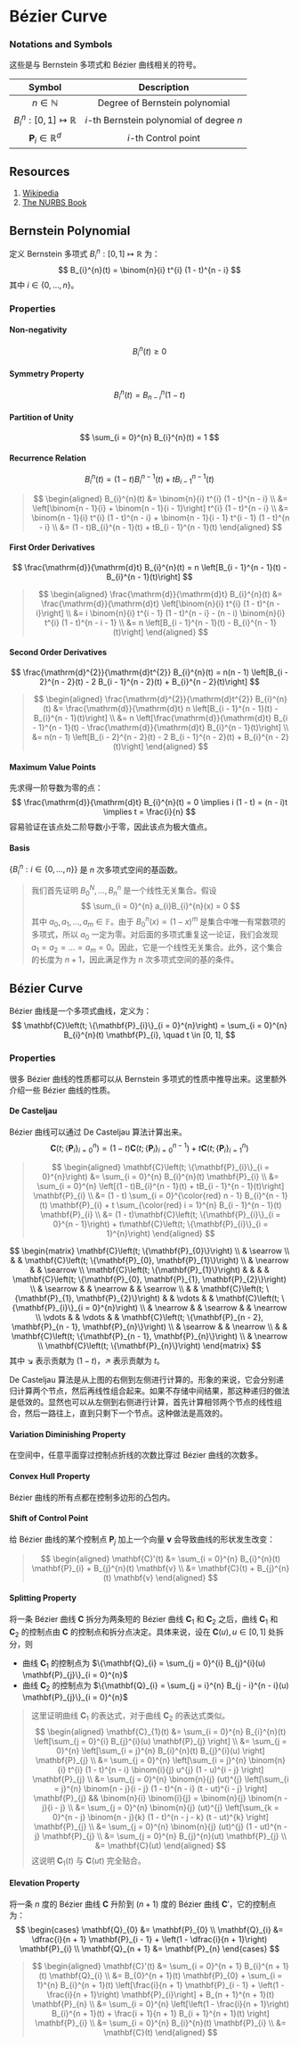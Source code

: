 # Bézier Curve

### Notations and Symbols

这些是与 Bernstein 多项式和 Bézier 曲线相关的符号。

| Symbol | Description |
| :----: | :---------: |
| $n \in \mathbb{N}$ | Degree of Bernstein polynomial |
| $B_{i}^{n}: [0, 1] \mapsto \mathbb{R}$ | $i$-th Bernstein polynomial of degree $n$ |
| $\mathbf{P}_{i} \in \mathbb{R}^{d}$ | $i$-th Control point |

## Resources

1. [Wikipedia](https://en.wikipedia.org/wiki/Bernstein_polynomial)
2. [The NURBS Book](https://link.springer.com/book/10.1007/978-3-642-59223-2)

## Bernstein Polynomial

定义 Bernstein 多项式 $B_{i}^{n}: [0, 1] \mapsto \mathbb{R}$ 为：
$$
B_{i}^{n}(t) = \binom{n}{i} t^{i} (1 - t)^{n - i}
$$
其中 $i \in \{0, \dots, n\}$。

### Properties

#### Non-negativity

$$
B_{i}^{n}(t) \geq 0
$$

#### Symmetry Property

$$
B_{i}^{n}(t) = B_{n - i}^{n}(1 - t)
$$

#### Partition of Unity

$$
\sum_{i = 0}^{n} B_{i}^{n}(t) = 1
$$

#### Recurrence Relation

$$
B_{i}^{n}(t) = (1 - t)B_{i}^{n - 1}(t) + tB_{i - 1}^{n - 1}(t)
$$

> $$
> \begin{aligned}
> B_{i}^{n}(t) &= \binom{n}{i} t^{i} (1 - t)^{n - i} \\
> &= \left[\binom{n - 1}{i} + \binom{n - 1}{i - 1}\right] t^{i} (1 - t)^{n - i} \\
> &= \binom{n - 1}{i} t^{i} (1 - t)^{n - i} + \binom{n - 1}{i - 1} t^{i - 1} (1 - t)^{n - i} \\
> &= (1 - t)B_{i}^{n - 1}(t) + tB_{i - 1}^{n - 1}(t)
> \end{aligned}
> $$

#### First Order Derivatives

$$
\frac{\mathrm{d}}{\mathrm{d}t} B_{i}^{n}(t) = n \left[B_{i - 1}^{n - 1}(t) - B_{i}^{n - 1}(t)\right]
$$

> $$
> \begin{aligned}
> \frac{\mathrm{d}}{\mathrm{d}t} B_{i}^{n}(t) &= \frac{\mathrm{d}}{\mathrm{d}t} \left[\binom{n}{i} t^{i} (1 - t)^{n - i}\right] \\
> &= i \binom{n}{i} t^{i - 1} (1 - t)^{n - i} - (n - i) \binom{n}{i} t^{i} (1 - t)^{n - i - 1} \\
> &= n \left[B_{i - 1}^{n - 1}(t) - B_{i}^{n - 1}(t)\right]
> \end{aligned}
> $$

#### Second Order Derivatives

$$
\frac{\mathrm{d}^{2}}{\mathrm{d}t^{2}} B_{i}^{n}(t) = n(n - 1) \left[B_{i - 2}^{n - 2}(t) - 2 B_{i - 1}^{n - 2}(t) + B_{i}^{n - 2}(t)\right]
$$

> $$
> \begin{aligned}
> \frac{\mathrm{d}^{2}}{\mathrm{d}t^{2}} B_{i}^{n}(t) &= \frac{\mathrm{d}}{\mathrm{d}t} n \left[B_{i - 1}^{n - 1}(t) - B_{i}^{n - 1}(t)\right] \\
> &= n \left[\frac{\mathrm{d}}{\mathrm{d}t} B_{i - 1}^{n - 1}(t) - \frac{\mathrm{d}}{\mathrm{d}t} B_{i}^{n - 1}(t)\right] \\
> &= n(n - 1) \left[B_{i - 2}^{n - 2}(t) - 2 B_{i - 1}^{n - 2}(t) + B_{i}^{n - 2}(t)\right]
> \end{aligned}
> $$

#### Maximum Value Points

先求得一阶导数为零的点：
$$
\frac{\mathrm{d}}{\mathrm{d}t} B_{i}^{n}(t) = 0 \implies i (1 - t) = (n - i)t \implies t = \frac{i}{n}
$$
容易验证在该点处二阶导数小于零，因此该点为极大值点。

#### Basis

$\{B_{i}^{n}: i \in \{0, \dots, n\}\}$ 是 $n$ 次多项式空间的基函数。

> 我们首先证明 $B_{0}^{N}, \dots, B_{n}^{n}$ 是一个线性无关集合。假设
> $$
> \sum_{i = 0}^{n} a_{i}B_{i}^{n}(x) = 0
> $$
> 其中 $a_{0}, a_{1}, \dots, a_{m} \in \mathbb{F}$。由于 $B_{0}^{n}(x) \propto (1 - x)^{m}$ 是集合中唯一有常数项的多项式，所以 $a_{0}$ 一定为零。对后面的多项式重复这一论证，我们会发现 $a_{1} = a_{2} = \dots = a_{m} = 0$。因此，它是一个线性无关集合。此外，这个集合的长度为 $n + 1$，因此满足作为 $n$ 次多项式空间的基的条件。

## Bézier Curve

Bézier 曲线是一个多项式曲线，定义为：
$$
\mathbf{C}\left(t; \{\mathbf{P}_{i}\}_{i = 0}^{n}\right) = \sum_{i = 0}^{n} B_{i}^{n}(t) \mathbf{P}_{i}, \quad t \in [0, 1],
$$

### Properties

很多 Bézier 曲线的性质都可以从 Bernstein 多项式的性质中推导出来。这里额外介绍一些 Bézier 曲线的性质。

#### De Casteljau

Bézier 曲线可以通过 De Casteljau 算法计算出来。
$$
\mathbf{C}\left(t; \{\mathbf{P}_{i}\}_{i = 0}^{n}\right) = (1 - t)\mathbf{C}\left(t; \{\mathbf{P}_{i}\}_{i = 0}^{n - 1}\right) + t\mathbf{C}\left(t; \{\mathbf{P}_{i}\}_{i = 1}^{n}\right)
$$

> $$
> \begin{aligned}
> \mathbf{C}\left(t; \{\mathbf{P}_{i}\}_{i = 0}^{n}\right) &= \sum_{i = 0}^{n} B_{i}^{n}(t) \mathbf{P}_{i} \\
> &= \sum_{i = 0}^{n} \left[(1 - t)B_{i}^{n - 1}(t) + tB_{i - 1}^{n - 1}(t)\right] \mathbf{P}_{i} \\
> &= (1 - t) \sum_{i = 0}^{\color{red} n - 1} B_{i}^{n - 1}(t) \mathbf{P}_{i} + t \sum_{\color{red} i = 1}^{n} B_{i - 1}^{n - 1}(t) \mathbf{P}_{i} \\
> &= (1 - t)\mathbf{C}\left(t; \{\mathbf{P}_{i}\}_{i = 0}^{n - 1}\right) + t\mathbf{C}\left(t; \{\mathbf{P}_{i}\}_{i = 1}^{n}\right)
> \end{aligned}
> $$

$$
\begin{matrix}
\mathbf{C}\left(t; \{\mathbf{P}_{0}\}\right) \\
 & \searrow \\
 & & \mathbf{C}\left(t; \{\mathbf{P}_{0}, \mathbf{P}_{1}\}\right) \\
 & \nearrow & & \searrow \\
\mathbf{C}\left(t; \{\mathbf{P}_{1}\}\right) & & & & \mathbf{C}\left(t; \{\mathbf{P}_{0}, \mathbf{P}_{1}, \mathbf{P}_{2}\}\right) \\
 & \searrow & & \nearrow & & \searrow \\
 & & \mathbf{C}\left(t; \{\mathbf{P}_{1}, \mathbf{P}_{2}\}\right) & & \vdots & & \mathbf{C}\left(t; \{\mathbf{P}_{i}\}_{i = 0}^{n}\right) \\
 & \nearrow & & \searrow & & \nearrow \\
\vdots & & \vdots & & \mathbf{C}\left(t; \{\mathbf{P}_{n - 2}, \mathbf{P}_{n - 1}, \mathbf{P}_{n}\}\right) \\
 & \searrow & & \nearrow \\
 & & \mathbf{C}\left(t; \{\mathbf{P}_{n - 1}, \mathbf{P}_{n}\}\right) \\
 & \nearrow \\
\mathbf{C}\left(t; \{\mathbf{P}_{n}\}\right)
\end{matrix}
$$
其中 $\searrow$ 表示贡献为 $(1 - t)$，$\nearrow$ 表示贡献为 $t$。

De Casteljau 算法是从上图的右侧到左侧进行计算的。形象的来说，它会分别递归计算两个节点，然后再线性组合起来。如果不存储中间结果，那这种递归的做法是低效的。显然也可以从左侧到右侧进行计算，首先计算相邻两个节点的线性组合，然后一路往上，直到只剩下一个节点。这种做法是高效的。

#### Variation Diminishing Property

在空间中，任意平面穿过控制点折线的次数比穿过 Bézier 曲线的次数多。

#### Convex Hull Property

Bézier 曲线的所有点都在控制多边形的凸包内。

#### Shift of Control Point

给 Bézier 曲线的某个控制点 $\mathbf{P}_{j}$ 加上一个向量 $\mathbf{v}$ 会导致曲线的形状发生改变：

> $$
> \begin{aligned}
> \mathbf{C}'(t) &= \sum_{i = 0}^{n} B_{i}^{n}(t) \mathbf{P}_{i} + B_{j}^{n}(t) \mathbf{v} \\
> &= \mathbf{C}(t) + B_{j}^{n}(t) \mathbf{v}
> \end{aligned}
> $$

#### Splitting Property

将一条 Bézier 曲线 $\mathbf{C}$ 拆分为两条短的 Bézier 曲线 $\mathbf{C}_{1}$ 和 $\mathbf{C}_{2}$ 之后，曲线 $\mathbf{C}_{1}$ 和 $\mathbf{C}_{2}$ 的控制点由 $\mathbf{C}$ 的控制点和拆分点决定。具体来说，设在 $\mathbf{C}(u), u \in [0, 1]$ 处拆分，则
- 曲线 $\mathbf{C}_{1}$ 的控制点为 $\{\mathbf{Q}_{i} = \sum_{j = 0}^{i} B_{j}^{i}(u) \mathbf{P}_{j}\}_{i = 0}^{n}$
- 曲线 $\mathbf{C}_{2}$ 的控制点为 $\{\mathbf{Q}_{i} = \sum_{j = i}^{n} B_{j - i}^{n - i}(u) \mathbf{P}_{j}\}_{i = 0}^{n}$

> 这里证明曲线 $\mathbf{C}_{1}$ 的表达式，对于曲线 $\mathbf{C}_{2}$ 的表达式类似。
> $$
> \begin{aligned}
> \mathbf{C}_{1}(t) &= \sum_{i = 0}^{n} B_{i}^{n}(t) \left[\sum_{j = 0}^{i} B_{j}^{i}(u) \mathbf{P}_{j} \right] \\
> &= \sum_{j = 0}^{n} \left[\sum_{i = j}^{n} B_{i}^{n}(t) B_{j}^{i}(u) \right] \mathbf{P}_{j} \\
> &= \sum_{j = 0}^{n} \left[\sum_{i = j}^{n} \binom{n}{i} t^{i} (1 - t)^{n - i} \binom{i}{j} u^{j} (1 - u)^{i - j} \right] \mathbf{P}_{j} \\
> &= \sum_{j = 0}^{n} \binom{n}{j} (ut)^{j} \left[\sum_{i = j}^{n} \binom{n - j}{i - j} (1 - t)^{n - i} (t - ut)^{i - j} \right] \mathbf{P}_{j} && \binom{n}{i} \binom{i}{j} = \binom{n}{j} \binom{n - j}{i - j} \\
> &= \sum_{j = 0}^{n} \binom{n}{j} (ut)^{j} \left[\sum_{k = 0}^{n - j} \binom{n - j}{k} (1 - t)^{n - j - k} (t - ut)^{k} \right] \mathbf{P}_{j} \\
> &= \sum_{j = 0}^{n} \binom{n}{j} (ut)^{j} (1 - ut)^{n - j} \mathbf{P}_{j} \\
> &= \sum_{j = 0}^{n} B_{j}^{n}(ut) \mathbf{P}_{j} \\
> &= \mathbf{C}(ut)
> \end{aligned}
> $$
> 这说明 $\mathbf{C}_{1}(t)$ 与 $\mathbf{C}(ut)$ 完全贴合。

#### Elevation Property

将一条 $n$ 度的 Bézier 曲线 $\mathbf{C}$ 升阶到 $(n + 1)$ 度的 Bézier 曲线 $\mathbf{C}'$，它的控制点为：
$$
\begin{cases}
\mathbf{Q}_{0} &= \mathbf{P}_{0} \\
\mathbf{Q}_{i} &= \dfrac{i}{n + 1} \mathbf{P}_{i - 1} + \left(1 - \dfrac{i}{n + 1}\right) \mathbf{P}_{i} \\
\mathbf{Q}_{n + 1} &= \mathbf{P}_{n}
\end{cases}
$$

> $$
> \begin{aligned}
> \mathbf{C}'(t) &= \sum_{i = 0}^{n + 1} B_{i}^{n + 1}(t) \mathbf{Q}_{i} \\
> &= B_{0}^{n + 1}(t) \mathbf{P}_{0} + \sum_{i = 1}^{n} B_{i}^{n + 1}(t) \left[\frac{i}{n + 1} \mathbf{P}_{i - 1} + \left(1 - \frac{i}{n + 1}\right) \mathbf{P}_{i}\right] + B_{n + 1}^{n + 1}(t) \mathbf{P}_{n} \\
> &= \sum_{i = 0}^{n} \left[\left(1 - \frac{i}{n + 1}\right) B_{i}^{n + 1}(t) + \frac{i + 1}{n + 1} B_{i + 1}^{n + 1}(t) \right] \mathbf{P}_{i} \\
> &= \sum_{i = 0}^{n} B_{i}^{n}(t) \mathbf{P}_{i} \\
> &= \mathbf{C}(t)
> \end{aligned}
> $$
